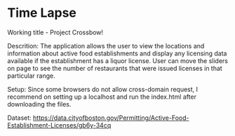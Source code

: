 # Time Lapse
Working title - Project Crossbow!

Descrition:
The application allows the user to view the locations and information about active food establishments and display any licensing data available if the establishment has a liquor license. User can move the sliders on page to see the number of restaurants that were issued licenses in that particular range.

Setup:
Since some browsers do not allow cross-domain request, I recommend on setting up a localhost and run the index.html after downloading the files.


Dataset:
https://data.cityofboston.gov/Permitting/Active-Food-Establishment-Licenses/gb6y-34cq

